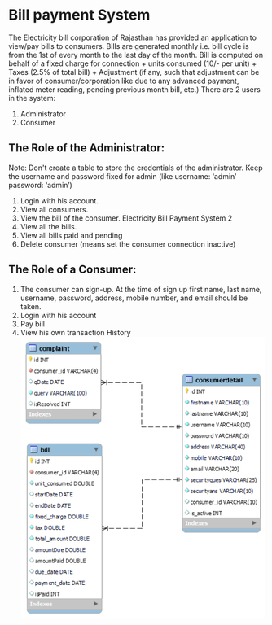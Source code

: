 # Bill payment System
The Electricity bill corporation of Rajasthan has provided an application to view/pay bills
to consumers. Bills are generated monthly i.e. bill cycle is from the 1st of every month to
the last day of the month. Bill is computed on behalf of a fixed charge for connection +
units consumed (10/- per unit) + Taxes (2.5% of total bill) + Adjustment (if any, such that
adjustment can be in favor of consumer/corporation like due to any advanced payment,
inflated meter reading, pending previous month bill, etc.)
There are 2 users in the system:
1. Administrator
2. Consumer
## The Role of the Administrator:
Note: Don't create a table to store the credentials of the administrator. Keep the
username and password fixed for admin (like username: ‘admin’ password: ‘admin’)
1. Login with his account.
2. View all consumers.
3. View the bill of the consumer.
Electricity Bill Payment System 2
4. View all the bills.
5. View all bills paid and pending
6. Delete consumer (means set the consumer connection inactive)
## The Role of a Consumer:
1. The consumer can sign-up. At the time of sign up first name, last name, username,
password, address, mobile number, and email should be taken.
2. Login with his account
3. Pay bill
4. View his own transaction History
![My Image](images/er.png)
